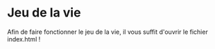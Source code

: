 # Jeu de la vie

Afin de faire fonctionner le jeu de la vie, il vous suffit d'ouvrir le fichier index.html !
